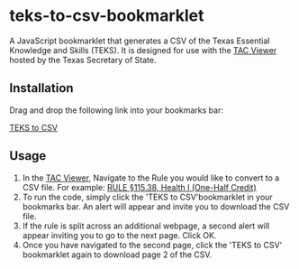 # teks-to-csv-bookmarklet
A JavaScript bookmarklet that generates a CSV of the Texas Essential Knowledge and Skills (TEKS). It is designed for use with the [TAC Viewer](https://texreg.sos.state.tx.us/public/readtac$ext.viewtac) hosted by the Texas Secretary of State. 

## Installation
Drag and drop the following link into your bookmarks bar: 

<a href="javascript%3A(function()%7Bvar%20jsCode%20%3D%20document.createElement(%27script%27)%3BjsCode.setAttribute(%27src%27%2C%20%27https%3A%2F%2Fcdn.jsdelivr.net%2Fgh%2FRegion13%2Fteks-to-csv-bookmarklet%40master%2Fscript.min.js%27)%3Bdocument.body.appendChild(jsCode)%3B%7D())%3B%0A">TEKS to CSV</a>

## Usage
1. In the [TAC Viewer](https://texreg.sos.state.tx.us/public/readtac$ext.viewtac), Navigate to the Rule you would like to convert to a CSV file. For example: [RULE §115.38, Health I (One-Half Credit)](https://texreg.sos.state.tx.us/public/readtac$ext.TacPage?sl=R&app=9&p_dir=&p_rloc=&p_tloc=&p_ploc=&pg=1&p_tac=&ti=19&pt=2&ch=115&rl=38)
2. To run the code, simply click the 'TEKS to CSV'bookmarklet in your bookmarks bar. An alert will appear and invite you to download the CSV file. 
3. If the rule is split across an additional webpage, a second alert will appear inviting you to go to the next page. Click OK. 
4. Once you have navigated to the second page, click the 'TEKS to CSV' bookmarklet again to download page 2 of the CSV.